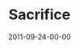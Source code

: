 ---
layout: message
category: message
series: "Everyday Friends"
title: "Sacrifice"
date: 2011-09-24-00-00
message_id: 693
audio: "http://s3.amazonaws.com/crossroads-media/media/legacy/mp3/everydayfriends_03.mp3"
audio-duration: "39:33"
program: "http://s3.amazonaws.com/crossroads-media/media/legacy/documents/09_24-25_11Program.pdf"
description: "Brian Tome talks about the power of sacrifice in friendships."
video: "https://s3.amazonaws.com/crossroadsvideomessages/everydayfriends_03.mp4"
video-duration: "39:38"
video-image: "http://s3.amazonaws.com/crossroads-media/images/legacy/content/everydayfriends_03_still.jpg"
explicit: "N"
---